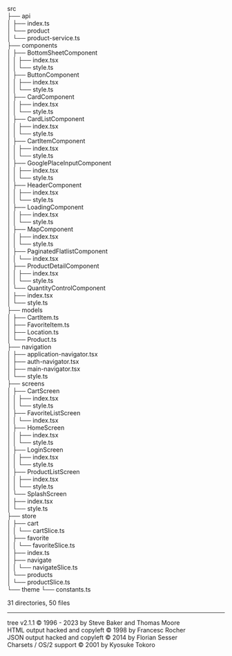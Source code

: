 src  
├── api  
│ ├── index.ts  
│ └── product  
│ └── product-service.ts  
├── components  
│ ├── BottomSheetComponent  
│ │ ├── index.tsx  
│ │ └── style.ts  
│ ├── ButtonComponent  
│ │ ├── index.tsx  
│ │ └── style.ts  
│ ├── CardComponent  
│ │ ├── index.tsx  
│ │ └── style.ts  
│ ├── CardListComponent  
│ │ ├── index.tsx  
│ │ └── style.ts  
│ ├── CartItemComponent  
│ │ ├── index.tsx  
│ │ └── style.ts  
│ ├── GooglePlaceInputComponent  
│ │ ├── index.tsx  
│ │ └── style.ts  
│ ├── HeaderComponent  
│ │ ├── index.tsx  
│ │ └── style.ts  
│ ├── LoadingComponent  
│ │ ├── index.tsx  
│ │ └── style.ts  
│ ├── MapComponent  
│ │ ├── index.tsx  
│ │ └── style.ts  
│ ├── PaginatedFlatlistComponent  
│ │ └── index.tsx  
│ ├── ProductDetailComponent  
│ │ ├── index.tsx  
│ │ └── style.ts  
│ └── QuantityControlComponent  
│ ├── index.tsx  
│ └── style.ts  
├── models  
│ ├── CartItem.ts  
│ ├── FavoriteItem.ts  
│ ├── Location.ts  
│ └── Product.ts  
├── navigation  
│ ├── application-navigator.tsx  
│ ├── auth-navigator.tsx  
│ ├── main-navigator.tsx  
│ └── style.ts  
├── screens  
│ ├── CartScreen  
│ │ ├── index.tsx  
│ │ └── style.ts  
│ ├── FavoriteListScreen  
│ │ └── index.tsx  
│ ├── HomeScreen  
│ │ ├── index.tsx  
│ │ └── style.ts  
│ ├── LoginScreen  
│ │ ├── index.tsx  
│ │ └── style.ts  
│ ├── ProductListScreen  
│ │ ├── index.tsx  
│ │ └── style.ts  
│ └── SplashScreen  
│ ├── index.tsx  
│ └── style.ts  
├── store  
│ ├── cart  
│ │ └── cartSlice.ts  
│ ├── favorite  
│ │ └── favoriteSlice.ts  
│ ├── index.ts  
│ ├── navigate  
│ │ └── navigateSlice.ts  
│ └── products  
│ └── productSlice.ts  
└── theme └── constants.ts

31 directories, 50 files

* * *

tree v2.1.1 © 1996 - 2023 by Steve Baker and Thomas Moore  
HTML output hacked and copyleft © 1998 by Francesc Rocher  
JSON output hacked and copyleft © 2014 by Florian Sesser  
Charsets / OS/2 support © 2001 by Kyosuke Tokoro
